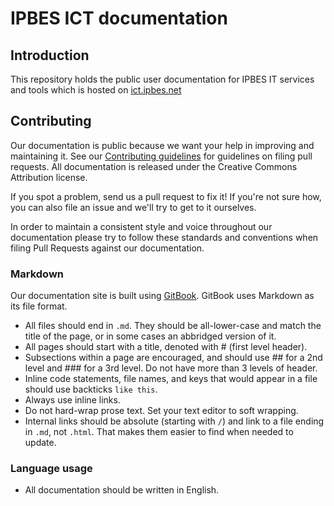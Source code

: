 # IPBES ICT documentation

## Introduction

This repository holds the public user documentation for IPBES IT services and tools which is hosted on [ict.ipbes.net](https://ict.ipbes.net)

## Contributing

Our documentation is public because we want your help in improving and maintaining it. See our [Contributing guidelines](https://docs.ipbes.net/introduction/contributing-to-the-ipbes-user-documentation) for guidelines on filing pull requests. All documentation is released under the Creative Commons Attribution license.

If you spot a problem, send us a pull request to fix it! If you're not sure how, you can also file an issue and we'll try to get to it ourselves.

In order to maintain a consistent style and voice throughout our documentation please try to follow these standards and conventions when filing Pull Requests against our documentation.

### Markdown

Our documentation site is built using [GitBook](https://github.com/GitbookIO/gitbook/). GitBook uses Markdown as its file format.

* All files should end in `.md`. They should be all-lower-case and match the title of the page, or in some cases an abbridged version of it.
* All pages should start with a title, denoted with \# \(first level header\).
* Subsections within a page are encouraged, and should use \#\# for a 2nd level and \#\#\# for a 3rd level. Do not have more than 3 levels of header.
* Inline code statements, file names, and keys that would appear in a file should use backticks `like this`.
* Always use inline links.
* Do not hard-wrap prose text. Set your text editor to soft wrapping.
* Internal links should be absolute \(starting with `/`\) and link to a file ending in `.md`, not `.html`. That makes them easier to find when needed to update.

### Language usage

* All documentation should be written in English.


